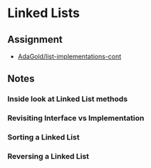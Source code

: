 # Linked Lists

## Assignment
+ [AdaGold/list-implementations-cont](https://github.com/AdaGold/list-implementations-cont)

## Notes

### Inside look at Linked List methods

### Revisiting Interface vs Implementation

### Sorting a Linked List

### Reversing a Linked List
